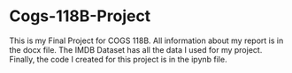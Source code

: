 # Cogs-118B-Project
This is my Final Project for COGS 118B.
All information about my report is in the docx file.
The IMDB Dataset has all the data I used for my project.
Finally, the code I created for this project is in the ipynb file.
